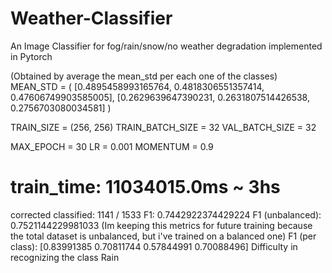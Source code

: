 # Weather-Classifier
An Image Classifier for fog/rain/snow/no weather degradation implemented in Pytorch


(Obtained by average the mean_std per each one of the classes)
MEAN_STD = (
    [0.4895458993165764, 0.4818306551357414, 0.47606749903585005], 
    [0.2629639647390231, 0.2631807514426538, 0.2756703080034581]
)

TRAIN_SIZE = (256, 256)
TRAIN_BATCH_SIZE = 32
VAL_BATCH_SIZE = 32

MAX_EPOCH = 30
LR = 0.001
MOMENTUM = 0.9

# train_time: 11034015.0ms ~ 3hs

corrected classified: 1141 / 1533
F1: 0.7442922374429224
F1 (unbalanced): 0.7521144229981033 (Im keeping this metrics for future training because the total dataset is unbalanced, but i've trained on a balanced one)
F1 (per class): [0.83991385 0.70811744 0.57844991 0.70088496]
Difficulty in recognizing the class Rain
